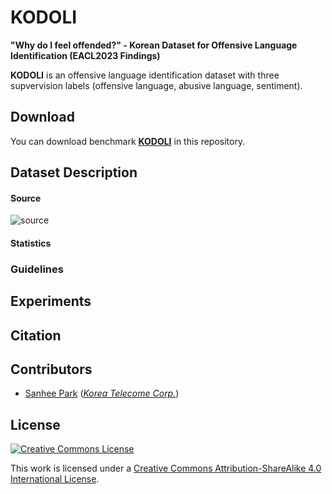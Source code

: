 # KODOLI
**"Why do I feel offended?" - Korean Dataset for Offensive Language Identification (EACL2023 Findings)**

**KODOLI** is an offensive language identification dataset with three supvervision labels (offensive language, abusive language, sentiment).

## Download

You can download benchmark [**KODOLI**]() in this repository.

## Dataset Description

#### Source
![source](https://user-images.githubusercontent.com/92618068/215315708-b27b1cbc-c525-4d84-a44a-72fb3de4c436.png)


#### Statistics


### Guidelines


## Experiments


## Citation


## Contributors

- [Sanhee Park](https://github.com/kosohae) ([*Korea Telecome Corp.*](https://genielabs.ai))

## License

<a rel="license" href="http://creativecommons.org/licenses/by-sa/4.0/"><img alt="Creative Commons License" style="border-width:0" src="https://i.creativecommons.org/l/by-sa/4.0/88x31.png" /></a><br />

This work is licensed under a [Creative Commons Attribution-ShareAlike 4.0 International License](http://creativecommons.org/licenses/by-sa/4.0/).